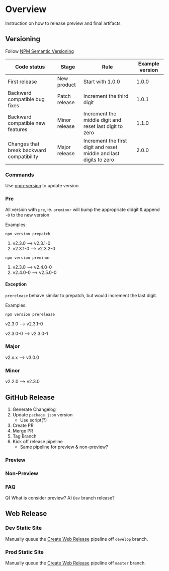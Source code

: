# Overview

Instruction on how to release preview and final artifacts

## Versioning

Follow [NPM Semantic Versioning](https://docs.npmjs.com/about-semantic-versioning#incrementing-semantic-versions-in-published-packages)

| Code status                               | Stage         | Rule                                                               | Example version |
| ----------------------------------------- | ------------- | ------------------------------------------------------------------ | --------------- |
| First release                             | New product   | Start with 1.0.0                                                   | 1.0.0           |
| Backward compatible bug fixes             | Patch release | Increment the third digit                                          | 1.0.1           |
| Backward compatible new features          | Minor release | Increment the middle digit and reset last digit to zero            | 1.1.0           |
| Changes that break backward compatibility | Major release | Increment the first digit and reset middle and last digits to zero | 2.0.0           |

### Commands

Use [npm-version](https://docs.npmjs.com/cli/version) to update version

### Pre

All version with `pre`, ie. `preminor` will bump the appropriate didgit & append `-0` to the new version

Examples:

`npm version prepatch`

1. v2.3.0 --> v2.3.1-0
1. v2.3.1-0 --> v2.3.2-0

`npm version preminor`

1. v2.3.0 --> v2.4.0-0
1. v2.4.0-0 --> v2.5.0-0

#### Exception

`prerelease` behave similar to prepatch, but would increment the last digit.

Examples:

`npm version prerelease`

v2.3.0 --> v2.3.1-0

v2.3.0-0 --> v2.3.0-1

### Major

v2.x.x --> v3.0.0

### Minor

v2.2.0 --> v2.3.0

## GitHub Release

1. Generate Changelog
1. Update `package.json` version
    - Use script(?)
1. Create PR
1. Merge PR
1. Tag Branch
1. Kick off release pipeline
    - Same pipeline for preview & non-preview?

### Preview

### Non-Preview

### FAQ

Q) What is consider preview?
A) `Dev` branch release?

## Web Release

### Dev Static Site

Manually queue the [Create Web Release]() pipeline off `develop` branch.

### Prod Static Site

Manually queue the [Create Web Release]() pipeline off `master` branch.
